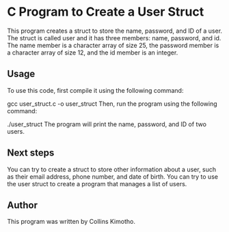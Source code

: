 # C Program to Create a User Struct

This program creates a struct to store the name, password, and ID of a user. The struct is called user and it has three members: name, password, and id. The name member is a character array of size 25, the password member is a character array of size 12, and the id member is an integer.

## Usage

To use this code, first compile it using the following command:

gcc user_struct.c -o user_struct
Then, run the program using the following command:

./user_struct
The program will print the name, password, and ID of two users.

## Next steps

You can try to create a struct to store other information about a user, such as their email address, phone number, and date of birth.
You can try to use the user struct to create a program that manages a list of users.

## Author

This program was written by Collins Kimotho.
